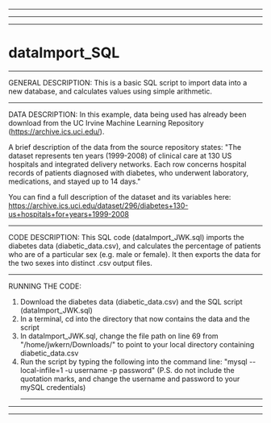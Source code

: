 ___________________________________________________________________________________________________________________________________________________________________
___________________________________________________________________________________________________________________________________________________________________
___________________________________________________________________________________________________________________________________________________________________
# dataImport_SQL

___________________________________________________________________________________________________________________________________________________________________
GENERAL DESCRIPTION:
This is a basic SQL script to import data into a new database, and calculates values using simple arithmetic.

___________________________________________________________________________________________________________________________________________________________________
DATA DESCRIPTION:
In this example, data being used has already been download from the UC Irvine Machine Learning Repository (https://archive.ics.uci.edu/). 

A brief description of the data from the source repository states: 
"The dataset represents ten years (1999-2008) of clinical care at 130 US hospitals and integrated delivery networks. Each row concerns hospital records of patients diagnosed with diabetes, who underwent laboratory, medications, and stayed up to 14 days."

You can find a full description of the dataset and its variables here: https://archive.ics.uci.edu/dataset/296/diabetes+130-us+hospitals+for+years+1999-2008 

___________________________________________________________________________________________________________________________________________________________________
CODE DESCRIPTION:
This SQL code (dataImport_JWK.sql) imports the diabetes data (diabetic_data.csv), and calculates the percentage of patients who are of a particular sex (e.g. male or female). It then exports the data for the two sexes into distinct .csv output files. 

___________________________________________________________________________________________________________________________________________________________________
RUNNING THE CODE:
1) Download the diabetes data (diabetic_data.csv) and the SQL script (dataImport_JWK.sql)
2) In a terminal, cd into the directory that now contains the data and the script
3) In dataImport_JWK.sql, change the file path on line 69 from "/home/jwkern/Downloads/" to point to your local directory containing diabetic_data.csv
4) Run the script by typing the following into the command line: "mysql --local-infile=1 -u username -p password" (P.S. do not include the quotation marks, and change the username and password to your mySQL credentials)
   ___________________________________________________________________________________________________________________________________________________________________
___________________________________________________________________________________________________________________________________________________________________
___________________________________________________________________________________________________________________________________________________________________
